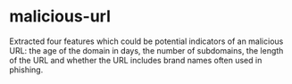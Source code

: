 # malicious-url
Extracted four features which could be potential indicators of an malicious URL: the age of the domain in days, the number of subdomains, the length of the URL and whether the URL includes brand names often used in phishing. 
